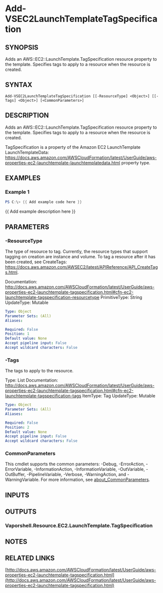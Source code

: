 # Add-VSEC2LaunchTemplateTagSpecification

## SYNOPSIS
Adds an AWS::EC2::LaunchTemplate.TagSpecification resource property to the template.
Specifies tags to apply to a resource when the resource is created.

## SYNTAX

```
Add-VSEC2LaunchTemplateTagSpecification [[-ResourceType] <Object>] [[-Tags] <Object>] [<CommonParameters>]
```

## DESCRIPTION
Adds an AWS::EC2::LaunchTemplate.TagSpecification resource property to the template.
Specifies tags to apply to a resource when the resource is created.

TagSpecification is a property of the Amazon EC2 LaunchTemplate LaunchTemplateData: https://docs.aws.amazon.com/AWSCloudFormation/latest/UserGuide/aws-properties-ec2-launchtemplate-launchtemplatedata.html property type.

## EXAMPLES

### Example 1
```powershell
PS C:\> {{ Add example code here }}
```

{{ Add example description here }}

## PARAMETERS

### -ResourceType
The type of resource to tag.
Currently, the resource types that support tagging on creation are instance and volume.
To tag a resource after it has been created, see CreateTags: https://docs.aws.amazon.com/AWSEC2/latest/APIReference/API_CreateTags.html.

Documentation: http://docs.aws.amazon.com/AWSCloudFormation/latest/UserGuide/aws-properties-ec2-launchtemplate-tagspecification.html#cfn-ec2-launchtemplate-tagspecification-resourcetype
PrimitiveType: String
UpdateType: Mutable

```yaml
Type: Object
Parameter Sets: (All)
Aliases:

Required: False
Position: 1
Default value: None
Accept pipeline input: False
Accept wildcard characters: False
```

### -Tags
The tags to apply to the resource.

Type: List
Documentation: http://docs.aws.amazon.com/AWSCloudFormation/latest/UserGuide/aws-properties-ec2-launchtemplate-tagspecification.html#cfn-ec2-launchtemplate-tagspecification-tags
ItemType: Tag
UpdateType: Mutable

```yaml
Type: Object
Parameter Sets: (All)
Aliases:

Required: False
Position: 2
Default value: None
Accept pipeline input: False
Accept wildcard characters: False
```

### CommonParameters
This cmdlet supports the common parameters: -Debug, -ErrorAction, -ErrorVariable, -InformationAction, -InformationVariable, -OutVariable, -OutBuffer, -PipelineVariable, -Verbose, -WarningAction, and -WarningVariable. For more information, see [about_CommonParameters](http://go.microsoft.com/fwlink/?LinkID=113216).

## INPUTS

## OUTPUTS

### Vaporshell.Resource.EC2.LaunchTemplate.TagSpecification
## NOTES

## RELATED LINKS

[http://docs.aws.amazon.com/AWSCloudFormation/latest/UserGuide/aws-properties-ec2-launchtemplate-tagspecification.html](http://docs.aws.amazon.com/AWSCloudFormation/latest/UserGuide/aws-properties-ec2-launchtemplate-tagspecification.html)

